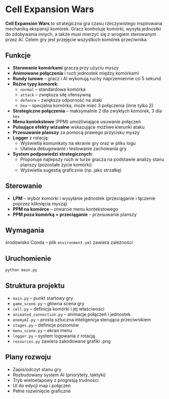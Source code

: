 # Cell Expansion Wars

**Cell Expansion Wars** to strategiczna gra czasu rzeczywistego inspirowana mechaniką ekspansji komórek. Gracz kontroluje komórki, wysyła jednostki do zdobywania innych, a także musi mierzyć się z wrogiem sterowanym przez AI. Celem gry jest przejęcie wszystkich komórek przeciwnika.

## Funkcje

- **Sterowanie komórkami** gracza przy użyciu myszy
- **Animowane połączenia** i ruch jednostek między komórkami
- **Rundy turowe** – gracz i AI wykonują ruchy naprzemiennie co 5 sekund
- **Różne typy komórek**:
  - `normal` – standardowa komórka
  - `attack` – zwiększa siłę ofensywną
  - `defence` – zwiększa odporność na ataki
  - `hex` – specjalna komórka, może mieć 3 połączenia (inne tylko 2)
- **Strategiczne połączenia** – maksymalnie 2 dla zwykłych komórek, 3 dla `hex`
- **Menu kontekstowe** (PPM) umożliwiające usuwanie połączeń
- **Pulsujące efekty wizualne** wskazujące możliwe kierunki ataku
- **Przesuwanie planszy** za pomocą prawego przycisku myszy
- **Logger** z rotacją:
  - Wyświetla komunikaty na ekranie gry oraz w pliku logu
  - Ułatwia debugowanie i testowanie zachowania gry
- **System podpowiedzi strategicznych**:
  - Proponuje najlepszy ruch w turze gracza na podstawie analizy stanu planszy (pozostałe życie komórki)
  - Wyświetla sugestię graficznie (np. jako strzałkę)

## Sterowanie

- **LPM** – wybór komórki i wysyłanie jednostek (przeciąganie i łączenie poprzez kliknięcia myszą)
- **PPM na komórce** – otwarcie menu kontekstowego
- **PPM poza komórką + przeciąganie** – przesuwanie planszy


## Wymagania

środowisko Conda – plik `environment.yml` zawiera zależności

## Uruchomienie

```bash
python main.py
```

## Struktura projektu

- `main.py` – punkt startowy gry
- `game_scene.py` – główna scena gry
- `cell.py` – definicja komórki i jej właściwości
- `animated_connection.py` – animacje połączeń i jednostek
- `enemyAI.py` – prosta sztuczna inteligencja sterująca przeciwnikiem
- `stages.py` – definicje poziomów
- `menu_scene.py` – ekran menu
- `logger.py` – system logowania z rotacją
- `resources.py` zawiera zakodowane grafiki .png

## Plany rozwoju

- Zapis/odczyt stanu gry
- Rozbudowany system AI (priorytety, taktyki)
- Tryb wieloetapowy z progresją trudności
- UI do edycji map i połączeń
- Pełne rozwinięcie graficzne 
